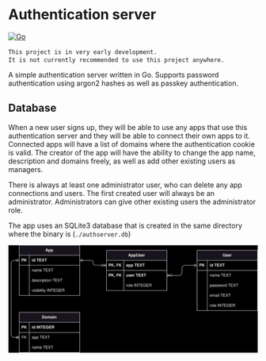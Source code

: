 # Authentication server

[![Go](https://github.com/IamNanjo/auth-server/actions/workflows/go.yml/badge.svg)](https://github.com/IamNanjo/auth-server/actions/workflows/go.yml)

```
This project is in very early development.
It is not currently recommended to use this project anywhere.
```

A simple authentication server written in Go.
Supports password authentication using argon2 hashes as well as passkey authentication.

## Database

When a new user signs up, they will be able to use any apps that use this authentication server and they will be able to connect their own apps to it.
Connected apps will have a list of domains where the authentication cookie is valid.
The creator of the app will have the ability to change the app name, description and domains freely, as well as add other existing users as managers.

There is always at least one administrator user, who can delete any app connections and users.
The first created user will always be an administrator.
Administrators can give other existing users the administrator role.

The app uses an SQLite3 database that is created in the same directory where the binary is (`./authserver.db`)

![ER diagram](ER-diagram.svg)
